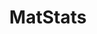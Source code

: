 ---
hackday: 07-london
links:
  code:
  - http://github.com/MatStats/NHS-Hackday
  website: http://www.beta.matstats.org
summary: ''
team:
- '@mariacooke18'
- '@BirthChoiceUK'
- '@rupachilvers'
title: MatStats
---